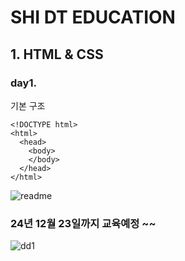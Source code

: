 # SHI DT EDUCATION
## 1. HTML & CSS
### day1.
기본 구조
```
<!DOCTYPE html>
<html>
  <head>
    <body>
    </body>
  </head>
</html>
```

![readme](https://github.com/chaennnnnnn/samsung_dt/assets/174560272/b70dbe0d-d6ca-4337-a156-090a37ec844d)

### 24년 12월 23일까지 교육예정 ~~
![dd1](https://item.kakaocdn.net/do/e340e82c772611f38312f1a97af8582ccf5424e6c19751dbb6e59500cd4ef871)

